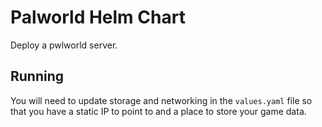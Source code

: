 # Palworld Helm Chart

Deploy a pwlworld server. 

## Running

You will need to update storage and networking in the `values.yaml` file so that you have a static IP to point to 
and a place to store your game data. 
